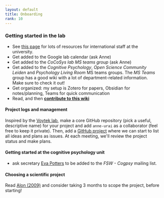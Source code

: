 ```yaml
---
layout: default
title: Onboarding
rank: 10
---
```



### Getting started in the lab
- See [this page](https://www.medewerkers.universiteitleiden.nl/po/international-staff?cf=sociale-wetenschappen&cd=psychologie) for lots of resources for international staff at the university.
- Get added to the Google lab calendar (ask Anne)
- Get added to the _CoCoSys lab MS teams group_ (ask Anne)
- Get added to the _Cognitive Psychology_, _Open Science Community Leiden_ and _Psychology Living Room_ MS teams groups. The _MS Teams_ group has a good wiki with a lot of department-related information. Make sure to check it out!
- Get organized: my setup is Zotero for papers, Obsidian for notes/planning, Teams for quick communication
- Read, and then **[contribute to this wiki](https://github.com/anne-urai/lab_wiki/ContributeToWiki.html)**

#### Project logs and management
Inspired by the [Voytek lab](https://github.com/voytekresearch), make a core GitHub repository (pick a useful, descriptive name) for your project and add `anne-urai` as a collaborator (feel free to keep it private). Then, add a [GitHub project](https://docs.github.com/en/issues/planning-and-tracking-with-projects/creating-projects/creating-a-project) where we can start to list all ideas and plans as issues. At each meeting, we'll review the project status and make plans.

#### Getting started at the cognitive psychology unit
- ask secretary [Eva Potters](https://www.universiteitleiden.nl/en/staffmembers/eva-potters#tab-1) to be added to the _FSW - Cogpsy_ mailing list. 

#### Choosing a scientific project
Read [Alon (2009)](http://linkinghub.elsevier.com/retrieve/pii/S1097276509006418) and consider taking 3 months to scope the project, before starting!


